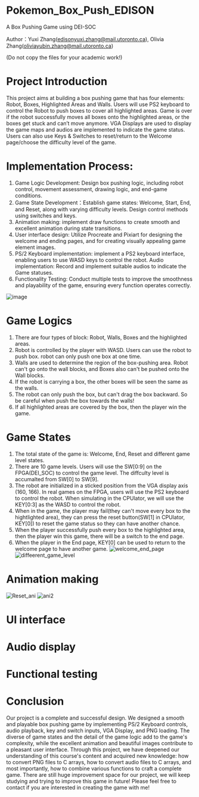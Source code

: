 # Pokemon_Box_Push_EDISON
A Box Pushing Game using DEI-SOC

Author：Yuxi Zhang(edisonyuxi.zhang@mail.utoronto.ca), Olivia Zhang(oliviayubin.zhang@mail.utoronto.ca)

(Do not copy the files for your academic work!)
# Project Introduction 
This project aims at building a box pushing game that has four elements: Robot, Boxes, Highlighted 
Areas and Walls. Users will use PS2 keyboard to control the Robot to push boxes to cover all 
highlighted areas. Game is over if the robot successfully moves all boxes onto the highlighted areas, 
or the boxes get stuck and can’t move anymore. VGA Displays are used to display the game maps 
and audios are implemented to indicate the game status. Users can also use Keys & Switches to 
reset/return to the Welcome page/choose the difficulty level of the game. 

# Implementation Process:
1. Game Logic Development: Design box pushing logic, including robot control, movement 
assessment, drawing logic, and end-game conditions.
2. Game State Development：Establish game states: Welcome, Start, End, and Reset, along with 
varying difficulty levels. Design control methods using switches and keys.
3. Animation making: implement draw functions to create smooth and excellent animation during 
state transitions.
4. User interface design: Utilize Procreate and Pixiart for designing the welcome and ending 
pages, and for creating visually appealing game element images.
5. PS/2 Keyboard implementation: implement a PS2 keyboard interface, enabling users to use 
WASD keys to control the robot. 
Audio implementation: Record and implement suitable audios to indicate the Game statuses.
6. Functionality Testing: Conduct multiple tests to improve the smoothness and playability of the 
game, ensuring every function operates correctly.

![image](https://github.com/user-attachments/assets/5e1752d9-dd30-490f-b777-c6a9a99c094c)
# Game Logics
1. There are four types of block: Robot, Walls, Boxes and the highlighted areas.
2. Robot is controlled by the player with WASD. Users can use the robot to push box. robot can only push one box at one time.
3. Walls are used to determine the region of the box-pushing area. Robot can't go onto the wall blocks, and Boxes also can't be pushed onto the Wall blocks.
4. If the robot is carrying a box, the other boxes will be seen the same as the walls.
5. The robot can only push the box, but can't drag the box backward. So be careful when push the box towards the walls!
6. If all highlighted areas are covered by the box, then the player win the game.

# Game States
1. The total state of the game is: Welcome, End, Reset and different game level states.
2. There are 10 game levels. Users will use the SW[0:9] on the FPGA(DEI_SOC) to control the game level. The diffculty level is accumalted from SW[0] to SW[9].
3. The robot are initialized in a sticked position from the VGA display axis (160, 166). In real games on the FPGA, users will use the PS2 keyboard to control the robot. When simulating in the CPUlator, we will use the KEY[0:3] as the WASD to control the robot.
4. When in the game, the player may fail(they can't move every box to the hightlighted area), they can press the reset button(SW[1] in CPUlator, KEY[0]) to reset the game status so they can have another chance.
5. When the player successfully push every box to the highlighted area, then the player win this game, there will be a switch to the end page.
6. When the player in the End page, KEY[0] can be used to return to the welcome page to have another game.
![welcome_end_page](https://github.com/user-attachments/assets/919c05ed-0496-4f5d-8801-98d5c19af2ca)
![diffeerent_game_level](https://github.com/user-attachments/assets/62446771-0a60-42ee-8fae-ea2e2da7404f)

# Animation making
![Reset_ani](https://github.com/user-attachments/assets/3db1e85c-a1ab-4300-8f21-ebe12ed2a64e)
![ani2](https://github.com/user-attachments/assets/876278dd-97e0-4759-bc7d-37998475d70f)
# UI interface
# Audio display
# Functional testing
# Conclusion
Our project is a complete and successful design. We designed a smooth and playable box pushing game by implementing PS/2 Keyboard controls, audio playback, key and switch inputs, VGA Display, and PNG loading. The diverse of game states and the detail of the game logic add to the 
game's complexity, while the excellent animation and beautiful images contribute to a pleasant user interface. Through this project, we have deepened our understanding of this course's content and acquired new knowledge: how to convert PNG files to C arrays, how to convert audio files to C 
arrays, and most importantly, how to combine various functions to craft a complete game. There are still huge improvement space for our project, we will keep studying and trying to improve this game in future! Please feel free to contact if you are interested in creating the game with me!



